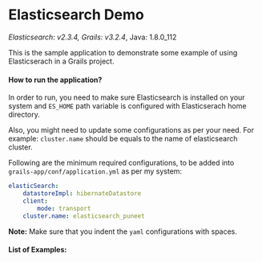 # Elasticsearch Demo
_Elasticsearch: v2.3.4, Grails: v3.2.4_, Java: 1.8.0_112

This is the sample application to demonstrate some example of using Elasticserach in a Grails project.

#### How to run the application?

In order to run, you need to make sure Elasticsearch is installed on your system and `ES_HOME` path variable is configured with Elasticserach home directory.

Also, you might need to update some configurations as per your need. For example: `cluster.name` should be equals to the name of elasticsearch cluster. 

Following are the minimum required configurations, to be added into `grails-app/conf/application.yml` as per my system: 

```yaml
elasticSearch:
    datastoreImpl: hibernateDatastore
    client:
        mode: transport
    cluster.name: elasticsearch_puneet
```

**Note:** Make sure that you indent the `yaml` configurations with spaces. 


#### List of Examples:

